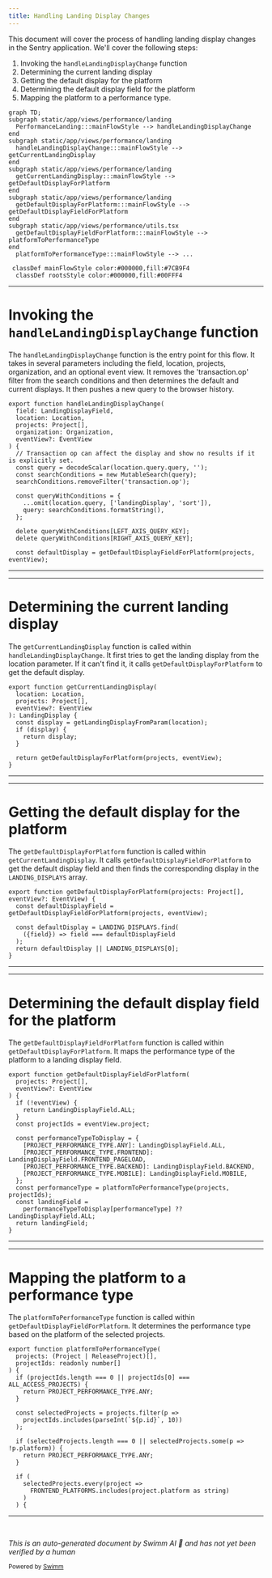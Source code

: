 ```yaml
---
title: Handling Landing Display Changes
---
```

This document will cover the process of handling landing display changes in the Sentry application. We'll cover the following steps:

1. Invoking the `handleLandingDisplayChange` function
2. Determining the current landing display
3. Getting the default display for the platform
4. Determining the default display field for the platform
5. Mapping the platform to a performance type.

```mermaid
graph TD;
subgraph static/app/views/performance/landing
  PerformanceLanding:::mainFlowStyle --> handleLandingDisplayChange
end
subgraph static/app/views/performance/landing
  handleLandingDisplayChange:::mainFlowStyle --> getCurrentLandingDisplay
end
subgraph static/app/views/performance/landing
  getCurrentLandingDisplay:::mainFlowStyle --> getDefaultDisplayForPlatform
end
subgraph static/app/views/performance/landing
  getDefaultDisplayForPlatform:::mainFlowStyle --> getDefaultDisplayFieldForPlatform
end
subgraph static/app/views/performance/utils.tsx
  getDefaultDisplayFieldForPlatform:::mainFlowStyle --> platformToPerformanceType
end
  platformToPerformanceType:::mainFlowStyle --> ...

 classDef mainFlowStyle color:#000000,fill:#7CB9F4
  classDef rootsStyle color:#000000,fill:#00FFF4
```

<SwmSnippet path="/static/app/views/performance/landing/utils.tsx" line="110">

---

# Invoking the `handleLandingDisplayChange` function

The `handleLandingDisplayChange` function is the entry point for this flow. It takes in several parameters including the field, location, projects, organization, and an optional event view. It removes the 'transaction.op' filter from the search conditions and then determines the default and current displays. It then pushes a new query to the browser history.

```tsx
export function handleLandingDisplayChange(
  field: LandingDisplayField,
  location: Location,
  projects: Project[],
  organization: Organization,
  eventView?: EventView
) {
  // Transaction op can affect the display and show no results if it is explicitly set.
  const query = decodeScalar(location.query.query, '');
  const searchConditions = new MutableSearch(query);
  searchConditions.removeFilter('transaction.op');

  const queryWithConditions = {
    ...omit(location.query, ['landingDisplay', 'sort']),
    query: searchConditions.formatString(),
  };

  delete queryWithConditions[LEFT_AXIS_QUERY_KEY];
  delete queryWithConditions[RIGHT_AXIS_QUERY_KEY];

  const defaultDisplay = getDefaultDisplayFieldForPlatform(projects, eventView);
```

---

</SwmSnippet>

<SwmSnippet path="/static/app/views/performance/landing/utils.tsx" line="97">

---

# Determining the current landing display

The `getCurrentLandingDisplay` function is called within `handleLandingDisplayChange`. It first tries to get the landing display from the location parameter. If it can't find it, it calls `getDefaultDisplayForPlatform` to get the default display.

```tsx
export function getCurrentLandingDisplay(
  location: Location,
  projects: Project[],
  eventView?: EventView
): LandingDisplay {
  const display = getLandingDisplayFromParam(location);
  if (display) {
    return display;
  }

  return getDefaultDisplayForPlatform(projects, eventView);
}
```

---

</SwmSnippet>

<SwmSnippet path="/static/app/views/performance/landing/utils.tsx" line="88">

---

# Getting the default display for the platform

The `getDefaultDisplayForPlatform` function is called within `getCurrentLandingDisplay`. It calls `getDefaultDisplayFieldForPlatform` to get the default display field and then finds the corresponding display in the `LANDING_DISPLAYS` array.

```tsx
export function getDefaultDisplayForPlatform(projects: Project[], eventView?: EventView) {
  const defaultDisplayField = getDefaultDisplayFieldForPlatform(projects, eventView);

  const defaultDisplay = LANDING_DISPLAYS.find(
    ({field}) => field === defaultDisplayField
  );
  return defaultDisplay || LANDING_DISPLAYS[0];
}
```

---

</SwmSnippet>

<SwmSnippet path="/static/app/views/performance/landing/utils.tsx" line="161">

---

# Determining the default display field for the platform

The `getDefaultDisplayFieldForPlatform` function is called within `getDefaultDisplayForPlatform`. It maps the performance type of the platform to a landing display field.

```tsx
export function getDefaultDisplayFieldForPlatform(
  projects: Project[],
  eventView?: EventView
) {
  if (!eventView) {
    return LandingDisplayField.ALL;
  }
  const projectIds = eventView.project;

  const performanceTypeToDisplay = {
    [PROJECT_PERFORMANCE_TYPE.ANY]: LandingDisplayField.ALL,
    [PROJECT_PERFORMANCE_TYPE.FRONTEND]: LandingDisplayField.FRONTEND_PAGELOAD,
    [PROJECT_PERFORMANCE_TYPE.BACKEND]: LandingDisplayField.BACKEND,
    [PROJECT_PERFORMANCE_TYPE.MOBILE]: LandingDisplayField.MOBILE,
  };
  const performanceType = platformToPerformanceType(projects, projectIds);
  const landingField =
    performanceTypeToDisplay[performanceType] ?? LandingDisplayField.ALL;
  return landingField;
}
```

---

</SwmSnippet>

<SwmSnippet path="/static/app/views/performance/utils.tsx" line="51">

---

# Mapping the platform to a performance type

The `platformToPerformanceType` function is called within `getDefaultDisplayFieldForPlatform`. It determines the performance type based on the platform of the selected projects.

```tsx
export function platformToPerformanceType(
  projects: (Project | ReleaseProject)[],
  projectIds: readonly number[]
) {
  if (projectIds.length === 0 || projectIds[0] === ALL_ACCESS_PROJECTS) {
    return PROJECT_PERFORMANCE_TYPE.ANY;
  }

  const selectedProjects = projects.filter(p =>
    projectIds.includes(parseInt(`${p.id}`, 10))
  );

  if (selectedProjects.length === 0 || selectedProjects.some(p => !p.platform)) {
    return PROJECT_PERFORMANCE_TYPE.ANY;
  }

  if (
    selectedProjects.every(project =>
      FRONTEND_PLATFORMS.includes(project.platform as string)
    )
  ) {
```

---

</SwmSnippet>

&nbsp;

*This is an auto-generated document by Swimm AI 🌊 and has not yet been verified by a human*

<SwmMeta version="3.0.0" repo-id="Z2l0aHViJTNBJTNBZGVtby1zZW50cnklM0ElM0Fzd2ltbWlv" repo-name="demo-sentry"><sup>Powered by [Swimm](/)</sup></SwmMeta>
